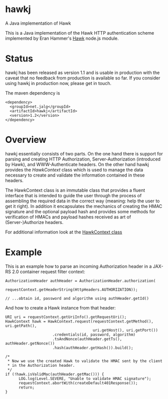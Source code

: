 hawkj
=====

A Java implementation of Hawk

This is a Java implementation of the Hawk HTTP authentication scheme implemented by Eran Hammer's
[Hawk](https://github.com/hueniverse/hawk) node.js module.

Status
======

hawkj has been released as version 1.1 and is usable in production with the caveat
that no feedback from production is available so far. If you consider using hawkj
in production now, please get in touch.

The maven dependency is

    <dependency>
      <groupId>net.jalg</groupId>
      <artifactId>hawkj</artifactId>
      <version>1.2</version>
    </dependency>



Overview
========

hawkj essentially consists of two parts. On the one hand there is support for
parsing and creating HTTP Authorization, Server-Authorization (introduced by Hawk),
 and WWW-Authenticate headers.  On the
other hand hawkj provides the _HawkContext_ class which is used to manage the data
necessary to create and validate the information contained in these headers.

The HawkContext class is an immutable class that provides a fluent interface that
is intended to guide the user through the process of assembling the
required data in the correct way (meaning: help the user to get it right). 
In addition it encapsulates the mechanics of creating the HMAC signature
and the optional payload hash and provides some methods for verification
of HMACs and payload hashes received as art of (Server-)Authorize headers.

For additional information look at the [HawkContext class](https://github.com/algermissen/hawkj/blob/master/src/main/java/net/jalg/hawkj/HawkContext.java)


Example
=======

This is an example how to parse an incoming Authorization header in a JAX-RS 2.0
container request filter context:

    AuthorizationHeader authHeader = AuthorizationHeader.authorization(
                 requestContext.getHeaderString(HttpHeaders.AUTHORIZATION));

    // ...obtain id, password and algorithm using authHeader.getId()


And how to create a Hawk instance from that header:


    URI uri = requestContext.getUriInfo().getRequestUri();
    HawkContext hawk = HawkContext.request(requestContext.getMethod(), uri.getPath(),
                                           uri.getHost(), uri.getPort())
                         .credentials(id, password, algorithm)
                         .tsAndNonce(authHeader.getTs(), authHeader.getNonce())
                         .hash(authHeader.getHash()).build();

    /*
     * Now we use the created Hawk to validate the HMAC sent by the client
     * in the Authorization header.
     */
    if (!hawk.isValidMac(authHeader.getMac())) {
          LOG.log(Level.SEVERE, "Unable to validate HMAC signature");
          requestContext.abortWith(createDefault401Response());
          return;
    }




